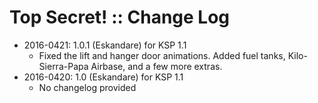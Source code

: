 # Top Secret! :: Change Log

* 2016-0421: 1.0.1 (Eskandare) for KSP 1.1
	+ Fixed the lift and hanger door animations. Added fuel tanks, Kilo-Sierra-Papa Airbase, and a few more extras.
* 2016-0420: 1.0 (Eskandare) for KSP 1.1
	+ No changelog provided
